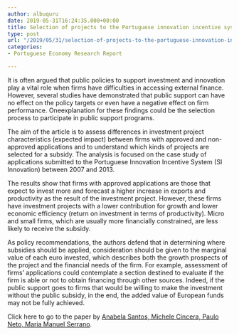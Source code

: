 ```yaml
---
author: albuquru
date: 2019-05-31T16:24:35.000+00:00
title: Selection of projects to the Portuguese innovation incentive system
type: post
url: "/2019/05/31/selection-of-projects-to-the-portuguese-innovation-incentive-system/"
categories:
- Portuguese Economy Research Report

---
```

It is often argued that public policies to support investment and innovation play a vital role when firms have difficulties in accessing external finance. However, several studies have demonstrated that public support can have no effect on the policy targets or even have a negative effect on firm performance. Oneexplanation for these findings could be the selection process to participate in public support programs.

The aim of the article is to assess differences in investment project characteristics (expected impact) between firms with approved and non-approved applications and to understand which kinds of projects are selected for a subsidy. The analysis is focused on the case study of applications submitted to the Portuguese Innovation Incentive System (SI Innovation) between 2007 and 2013.

The results show that firms with approved applications are those that expect to invest more and forecast a higher increase in exports and productivity as the result of the investment project. However, these firms have investment projects with a lower contribution for growth and lower economic efficiency (return on investment in terms of productivity). Micro and small firms, which are usually more financially constrained, are less likely to receive the subsidy.

As policy recommendations, the authors defend that in determining where subsidies should be applied, consideration should be given to the marginal value of each euro invested, which describes both the growth prospects of the project and the financial needs of the firm. For example, assessment of firms’ applications could contemplate a section destined to evaluate if the firm is able or not to obtain financing through other sources. Indeed, if the public support goes to firms that would be willing to make the investment without the public subsidy, in the end, the added value of European funds may not be fully achieved.

Click here to go to the paper by [Anabela Santos, Michele Cincera, Paulo Neto, Maria Manuel Serrano](https://link.springer.com/article/10.1007/s10258-019-00159-y).